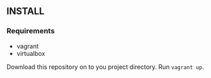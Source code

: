 ## INSTALL ##

### Requirements ###
- vagrant
- virtualbox


Download this repository on to you project directory. Run `vagrant up`.
